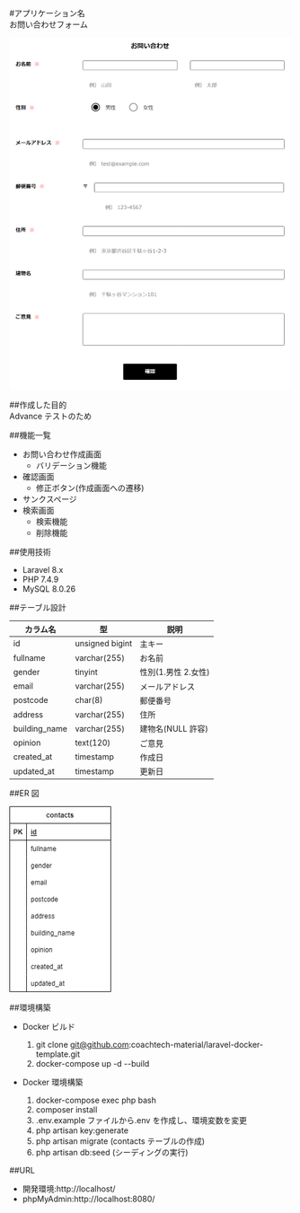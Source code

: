 #アプリケーション名  
お問い合わせフォーム

![alt text][index]

##作成した目的  
Advance テストのため

##機能一覧

- お問い合わせ作成画面
  - バリデーション機能
- 確認画面
  - 修正ボタン(作成画面への遷移)
- サンクスページ
- 検索画面
  - 検索機能
  - 削除機能

##使用技術

- Laravel 8.x
- PHP 7.4.9
- MySQL 8.0.26

##テーブル設計

| カラム名      | 型              | 説明                |
| ------------- | --------------- | ------------------- |
| id            | unsigned bigint | 主キー              |
| fullname      | varchar(255)    | お名前              |
| gender        | tinyint         | 性別(1.男性 2.女性) |
| email         | varchar(255)    | メールアドレス      |
| postcode      | char(8)         | 郵便番号            |
| address       | varchar(255)    | 住所                |
| building_name | varchar(255)    | 建物名(NULL 許容)   |
| opinion       | text(120)       | ご意見              |
| created_at    | timestamp       | 作成日              |
| updated_at    | timestamp       | 更新日              |

##ER 図

![ER図](advance.drawio.png)

##環境構築

- Docker ビルド

  1. git clone git@github.com:coachtech-material/laravel-docker-template.git
  2. docker-compose up -d --build

- Docker 環境構築

  1. docker-compose exec php bash
  2. composer install
  3. .env.example ファイルから.env を作成し、環境変数を変更
  4. php artisan key:generate
  5. php artisan migrate (contacts テーブルの作成)
  6. php artisan db:seed (シーディングの実行)

##URL

- 開発環境:http://localhost/
- phpMyAdmin:http://localhost:8080/

[def]: image.png
[index]: image-1.png
